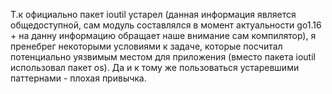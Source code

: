 Т.к официально пакет ioutil устарел (данная информация является общедоступной, сам модуль составлялся в момент актуальности go1.16 + на данну информацию обращает наше внимание сам компилятор), я пренебрег некоторыми условиями к задаче, которые посчитал потенциально уязвимым местом для приложения (вместо пакета ioutil использовал пакет os). Да и к тому же пользоваться устаревшими паттернами - плохая привычка.